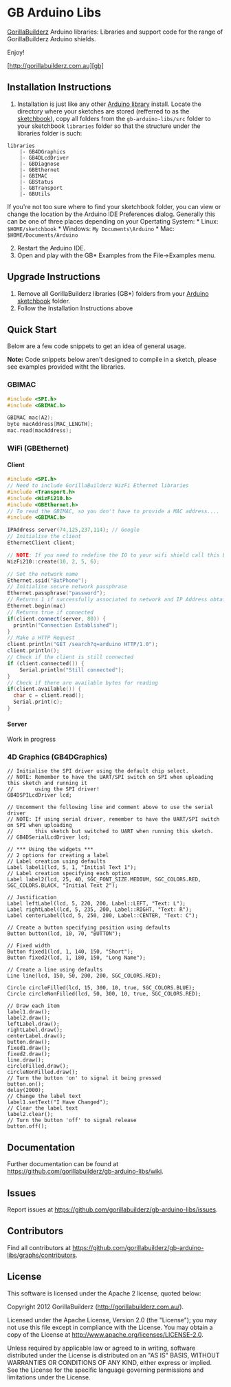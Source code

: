 # GB Arduino Libs

[GorillaBuilderz][gb] Arduino libraries:  Libraries and support code for the range of GorillaBuilderz Arduino shields.

Enjoy!

[http://gorillabuilderz.com.au][gb]


## Installation Instructions
1. Installation is just like any other [Arduino library][libraries] install. Locate the directory where your sketches are stored (refferred to as the [sketchbook][environment]), copy all folders from the `gb-arduino-libs/src` folder to your sketchbook `libraries` folder so that the structure under the libraries folder is such:
```
libraries
    |- GB4DGraphics
    |- GB4DLcdDriver
    |- GBDiagnose
    |- GBEthernet
    |- GBIMAC
    |- GBStatus
    |- GBTransport
    |- GBUtils
```   
If you're not too sure where to find your sketchbook folder, you can view or change the location by the Arduino IDE Preferences dialog. Generally this can be one of three places depending on your Opertating System:
    * Linux: `$HOME/sketchbook`
    * Windows: `My Documents\Arduino`
    * Mac: `$HOME/Documents/Arduino`

2. Restart the Arduino IDE.
3. Open and play with the GB* Examples from the File->Examples menu.

## Upgrade Instructions
1. Remove all GorillaBuilderz libraries (GB*) folders from your [Arduino sketchbook][environment] folder.
2. Follow the Installation Instructions above

## Quick Start
Below are a few code snippets to get an idea of general usage.

**Note:** Code snippets below aren't designed to compile in a sketch, please see examples provided witht the libraries.

### GBIMAC

```c
#include <SPI.h>
#include <GBIMAC.h>

GBIMAC mac(A2);
byte macAddress[MAC_LENGTH];
mac.read(macAddress);
```

### WiFi (GBEthernet)

#### Client

```cpp
#include <SPI.h>
// Need to include GorillaBuilderz WizFi Ethernet libraries
#include <Transport.h>
#include <WizFi210.h>
#include <GBEthernet.h>
// To read the GBIMAC, so you don't have to provide a MAC address....
#include <GBIMAC.h>

IPAddress server(74,125,237,114); // Google
// Initialise the client
EthernetClient client;

// NOTE: If you need to redefine the IO to your wifi shield call this BEFORE you execute any Ethernet* methods
WizFi210::create(10, 2, 5, 6);

// Set the network name
Ethernet.ssid("BatPhone");
// Initialise secure network passphrase
Ethernet.passphrase("password");
// Returns 1 if successfully associated to network and IP Address obtained. Use a previously read mac address from GBIMAC
Ethernet.begin(mac)
// Returns true if connected
if(client.connect(server, 80)) {
  println("Connection Established");
}
// Make a HTTP Request
client.println("GET /search?q=arduino HTTP/1.0");
client.println();
// Check if the client is still connected
if (client.connected()) {
    Serial.println("Still connected");
}
// Check if there are available bytes for reading
if(client.available()) {
  char c = client.read();
  Serial.print(c);
}

```

#### Server
Work in progress

### 4D Graphics (GB4DGraphics)

```arduino
// Initialise the SPI driver using the default chip select. 
// NOTE: Remember to have the UART/SPI switch on SPI when uploading this sketch and running it
//       using the SPI driver!
GB4DSPILcdDriver lcd;

// Uncomment the following line and comment above to use the serial driver
// NOTE: If using serial driver, remember to have the UART/SPI switch on SPI when uploading 
//       this sketch but switched to UART when running this sketch.
// GB4DSerialLcdDriver lcd;

// *** Using the widgets ***
// 2 options for creating a label
// Label creation using defaults
Label label1(lcd, 5, 1, "Initial Text 1");
// Label creation specifying each option
Label label2(lcd, 25, 40, SGC_FONT_SIZE.MEDIUM, SGC_COLORS.RED, SGC_COLORS.BLACK, "Initial Text 2");

// Justification
Label leftLabel(lcd, 5, 220, 200, Label::LEFT, "Text: L");
Label rightLabel(lcd, 5, 235, 200, Label::RIGHT, "Text: R");
Label centerLabel(lcd, 5, 250, 200, Label::CENTER, "Text: C");

// Create a button specifying position using defaults
Button button(lcd, 10, 70, "BUTTON");

// Fixed width
Button fixed1(lcd, 1, 140, 150, "Short");
Button fixed2(lcd, 1, 180, 150, "Long Name");

// Create a line using defaults
Line line(lcd, 150, 50, 200, 200, SGC_COLORS.RED);

Circle circleFilled(lcd, 15, 300, 10, true, SGC_COLORS.BLUE);
Circle circleNonFilled(lcd, 50, 300, 10, true, SGC_COLORS.RED);

// Draw each item
label1.draw();
label2.draw();
leftLabel.draw();
rightLabel.draw();
centerLabel.draw();
button.draw();
fixed1.draw();
fixed2.draw();
line.draw();
circleFilled.draw();
circleNonFilled.draw();
// Turn the button 'on' to signal it being pressed
button.on();
delay(2000);
// Change the label text
label1.setText("I Have Changed");
// Clear the label text
label2.clear();
// Turn the button 'off' to signal release
button.off();
```

## Documentation

Further documentation can be found at https://github.com/gorillabuilderz/gb-arduino-libs/wiki.

## Issues

Report issues at https://github.com/gorillabuilderz/gb-arduino-libs/issues.

## Contributors

Find all contributors at https://github.com/gorillabuilderz/gb-arduino-libs/graphs/contributors.

## License

This software is licensed under the Apache 2 license, quoted below:

Copyright 2012 GorillaBuilderz (http://gorillabuilderz.com.au/).

Licensed under the Apache License, Version 2.0 (the "License"); you may not use this file except in compliance with the License. You may obtain a copy of the License at http://www.apache.org/licenses/LICENSE-2.0.

Unless required by applicable law or agreed to in writing, software distributed under the License is distributed on an "AS IS" BASIS, WITHOUT WARRANTIES OR CONDITIONS OF ANY KIND, either express or implied. See the License for the specific language governing permissions and limitations under the License.


[gb]: http://gorillabuilderz.com.au "GorillaBuilderz"
[libraries]: http://arduino.cc/it/Reference/Libraries  "Arduino Libraries"
[environment]: http://arduino.cc/en/Guide/Environment "Arduino Environment"